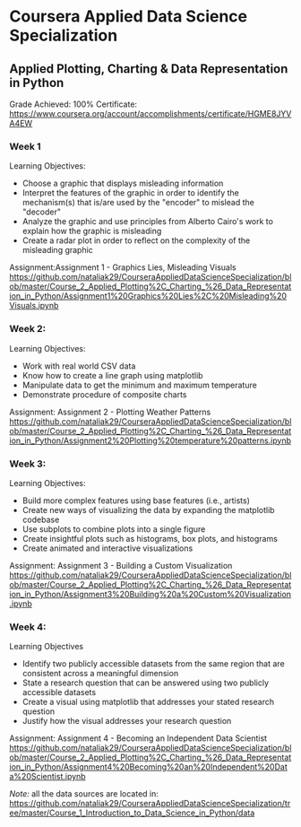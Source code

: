 # Coursera Applied Data Science Specialization
## Applied Plotting, Charting & Data Representation in Python

Grade Achieved: 100%
Certificate: https://www.coursera.org/account/accomplishments/certificate/HGME8JYVA4EW

### Week 1

Learning Objectives:</br>
- Choose a graphic that displays misleading information</br>
- Interpret the features of the graphic in order to identify the mechanism(s) that is/are used by the "encoder" to mislead the "decoder"</br>
- Analyze the graphic and use principles from Alberto Cairo's work to explain how the graphic is misleading</br>
- Create a radar plot in order to reflect on the complexity of the misleading graphic</br>

Assignment:Assignment 1 - Graphics Lies, Misleading Visuals <br>
https://github.com/nataliak29/CourseraAppliedDataScienceSpecialization/blob/master/Course_2_Applied_Plotting%2C_Charting_%26_Data_Representation_in_Python/Assignment1%20Graphics%20Lies%2C%20Misleading%20Visuals.ipynb

### Week 2:
Learning Objectives:</br>
- Work with real world CSV data</br>
- Know how to create a line graph using matplotlib</br>
- Manipulate data to get the minimum and maximum temperature</br>
- Demonstrate procedure of composite charts</br>

Assignment: Assignment 2 - Plotting Weather Patterns</br>
https://github.com/nataliak29/CourseraAppliedDataScienceSpecialization/blob/master/Course_2_Applied_Plotting%2C_Charting_%26_Data_Representation_in_Python/Assignment2%20Plotting%20temperature%20patterns.ipynb

### Week 3:
Learning Objectives:</br>
- Build more complex features using base features (i.e., artists)</br>
- Create new ways of visualizing the data by expanding the matplotlib codebase</br>
- Use subplots to combine plots into a single figure</br>
- Create insightful plots such as histograms, box plots, and histograms</br>
- Create animated and interactive visualizations</br>

Assignment: Assignment 3 - Building a Custom Visualization
https://github.com/nataliak29/CourseraAppliedDataScienceSpecialization/blob/master/Course_2_Applied_Plotting%2C_Charting_%26_Data_Representation_in_Python/Assignment3%20Building%20a%20Custom%20Visualization.ipynb

### Week 4:
Learning Objectives</br>
- Identify two publicly accessible datasets from the same region that are consistent across a meaningful dimension</br>
- State a research question that can be answered using two publicly accessible datasets</br>
- Create a visual using matplotlib that addresses your stated research question</br>
- Justify how the visual addresses your research question</br>

Assignment: Assignment 4 - Becoming an Independent Data Scientist
https://github.com/nataliak29/CourseraAppliedDataScienceSpecialization/blob/master/Course_2_Applied_Plotting%2C_Charting_%26_Data_Representation_in_Python/Assignment4%20Becoming%20an%20Independent%20Data%20Scientist.ipynb

*Note:* all the data sources are located in:
https://github.com/nataliak29/CourseraAppliedDataScienceSpecialization/tree/master/Course_1_Introduction_to_Data_Science_in_Python/data
